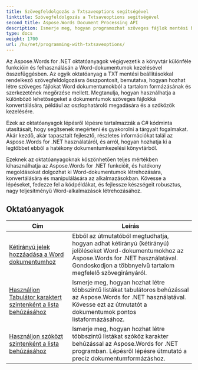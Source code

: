 ```yaml
---
title: Szövegfeldolgozás a Txtsaveoptions segítségével
linktitle: Szövegfeldolgozás a Txtsaveoptions segítségével
second_title: Aspose.Words Document Processing API
description: Ismerje meg, hogyan programozhat szöveges fájlok mentési beállításaival az Aspose.Words for .NET-ben. Ismerje meg, hogyan adhat meg kódolást, formázhat szöveget, hogyan kezelheti a sortöréseket és még sok mást a lépésenkénti oktatóanyagok és mintakód segítségével C# nyelven.
type: docs
weight: 1700
url: /hu/net/programming-with-txtsaveoptions/
---
```

Az Aspose.Words for .NET oktatóanyagok végigvezetik a könyvtár különféle funkcióin és felhasználásán a Word-dokumentumok kezelésével összefüggésben. Az egyik oktatóanyag a TXT mentési beállításokkal rendelkező szövegfeldolgozásra összpontosít, bemutatva, hogyan hozhat létre szöveges fájlokat Word dokumentumokból a tartalom formázásának és szerkezetének megőrzése mellett. Megtanulja, hogyan használhatja a különböző lehetőségeket a dokumentumok szöveges fájlokká konvertálására, például az oszlophatároló megadására és a szóközök kezelésére.

Ezek az oktatóanyagok lépésről lépésre tartalmazzák a C# kódminta utasításait, hogy segítsenek megérteni és gyakorolni a tárgyalt fogalmakat. Akár kezdő, akár tapasztalt fejlesztő, részletes információkat talál az Aspose.Words for .NET használatáról, és arról, hogyan hozhatja ki a legtöbbet ebből a hatékony dokumentumkezelési könyvtárból.

Ezeknek az oktatóanyagoknak köszönhetően teljes mértékben kihasználhatja az Aspose.Words for .NET funkcióit, és hatékony megoldásokat dolgozhat ki Word-dokumentumok létrehozására, konvertálására és manipulálására az alkalmazásokban. Kövesse a lépéseket, fedezze fel a kódpéldákat, és fejlessze készségeit robusztus, nagy teljesítményű Word-alkalmazások létrehozásához.

 ## Oktatóanyagok
| Cím | Leírás |
| --- | --- |
| [Kétirányú jelek hozzáadása a Word dokumentumhoz](./add-bidi-marks/) | Ebből az útmutatóból megtudhatja, hogyan adhat kétirányú (kétirányú) jelöléseket Word-dokumentumokhoz az Aspose.Words for .NET használatával. Gondoskodjon a többnyelvű tartalom megfelelő szövegirányáról. |
| [Használjon Tabulátor karaktert szintenként a lista behúzásához](./use-tab-character-per-level-for-list-indentation/) | Ismerje meg, hogyan hozhat létre többszintű listákat tabulátoros behúzással az Aspose.Words for .NET használatával. Kövesse ezt az útmutatót a dokumentumok pontos listaformázásához. |
| [Használjon szóközt szintenként a lista behúzásához](./use-space-character-per-level-for-list-indentation/) | Ismerje meg, hogyan hozhat létre többszintű listákat szóköz karakter behúzással az Aspose.Words for .NET programban. Lépésről lépésre útmutató a precíz dokumentumformázáshoz. |